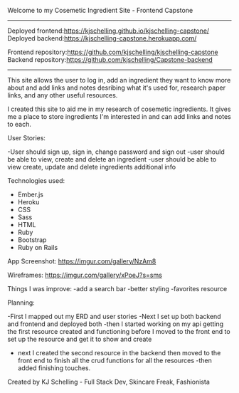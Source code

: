 
Welcome to my Cosemetic Ingredient Site - Frontend Capstone 

_____________________________________

Deployed frontend:https://kjschelling.github.io/kjschelling-capstone/
Deployed backend:https://kjschelling-capstone.herokuapp.com/

Frontend repository:https://github.com/kjschelling/kjschelling-capstone
Backend repository:https://github.com/kjschelling/Capstone-backend

_____________________________________

This site allows the user to log in, add an ingredient they want to know more
about and add links and notes desribing what it's used for, research paper links,
and any other useful resources.

I created this site to aid me in my research of cosemetic ingredients. It gives me
a place to store ingredients I'm interested in and can add links and notes to each.

User Stories:

-User should sign up, sign in, change password and sign out
-user should be able to view, create and delete an ingredient
-user should be able to view create, update and delete ingredients additional info



Technologies used:

- Ember.js
- Heroku
- CSS 
- Sass
- HTML
- Ruby 
- Bootstrap
- Ruby on Rails

App Screenshot:
https://imgur.com/gallery/NzAm8

Wireframes:
https://imgur.com/gallery/xPoeJ?s=sms


Things I was improve:
-add a search bar
-better styling
-favorites resource

Planning:

-First I mapped out my ERD and user stories
-Next I set up both backend and frontend and deployed both
-then I started working on my api getting the first resource created and functioning
before I moved to the front end to set up the resource and get it to show and create
- next I created the second resource in the backend then moved to the front end to finish
all the crud functions for all the resources
-then added finishing touches.


Created by KJ Schelling - Full Stack Dev, Skincare Freak, Fashionista
